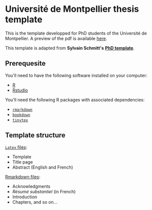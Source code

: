 # Université de Montpellier thesis template

This is the template developped for PhD students of the Université de Montpellier.
A preview of the pdf is available [here](https://gitlab.com/v_vandermeersch/um_thesis_template/-/blob/master/index.pdf).

This template is adapted from **Sylvain Schmitt's** [**PhD template**](https://github.com/sylvainschmitt/PhD).

## Prerequesite

You'll need to have the following software installed on your computer:

* [R](https://www.r-project.org/) 
* [Rstudio](https://rstudio.com/)

You'll need the following R packages with associated dependencies:

* [`rmarkdown`](https://rmarkdown.rstudio.com/)
* [`bookdown`](https://bookdown.org/)
* [`tinytex`](https://yihui.org/tinytex/r/)

## Template structure

[`Latex` files](https://gitlab.com/v_vandermeersch/um_thesis_template/-/tree/master/latex):

* Template
* Title page
* Abstract (English and French)

[Rmarkdown files](https://gitlab.com/v_vandermeersch/um_thesis_template/-/tree/master/contents):

* Acknowledgments
* *Résumé substantiel* (in French)
* Introduction
* Chapters, and so on...
